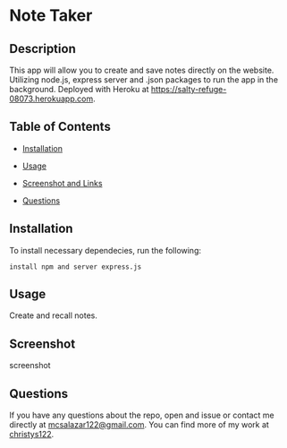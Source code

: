 # Note Taker
  

## Description

This app will allow you to create and save notes directly on the website.  Utilizing node.js, express server and .json packages to run the app in the background.  Deployed with Heroku at https://salty-refuge-08073.herokuapp.com.

## Table of Contents

* [Installation](#installation)

* [Usage](#usage)

* [Screenshot and Links](#screenshot)

* [Questions](#questions)

## Installation

To install necessary dependecies, run the following:

```
install npm and server express.js
```

## Usage

Create and recall notes.  

## Screenshot

screenshot

## Questions

If you have any questions about the repo, open and issue or contact me directly at mcsalazar122@gmail.com.
You can find more of my work at [christys122](https://github.com/christys122/).

